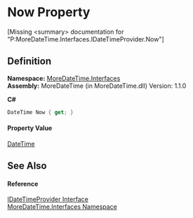 # Now Property


\[Missing &lt;summary&gt; documentation for "P:MoreDateTime.Interfaces.IDateTimeProvider.Now"\]



## Definition
**Namespace:** <a href="N_MoreDateTime_Interfaces">MoreDateTime.Interfaces</a>  
**Assembly:** MoreDateTime (in MoreDateTime.dll) Version: 1.1.0

**C#**
``` C#
DateTime Now { get; }
```



#### Property Value
<a href="https://learn.microsoft.com/dotnet/api/system.datetime" target="_blank" rel="noopener noreferrer">DateTime</a>

## See Also


#### Reference
<a href="T_MoreDateTime_Interfaces_IDateTimeProvider">IDateTimeProvider Interface</a>  
<a href="N_MoreDateTime_Interfaces">MoreDateTime.Interfaces Namespace</a>  
